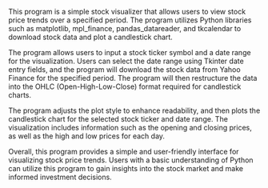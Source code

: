 This program is a simple stock visualizer that allows users to view stock price trends over a specified period. The program utilizes Python libraries such as matplotlib, mpl_finance, pandas_datareader, and tkcalendar to download stock data and plot a candlestick chart.

The program allows users to input a stock ticker symbol and a date range for the visualization. Users can select the date range using Tkinter date entry fields, and the program will download the stock data from Yahoo Finance for the specified period. The program will then restructure the data into the OHLC (Open-High-Low-Close) format required for candlestick charts.

The program adjusts the plot style to enhance readability, and then plots the candlestick chart for the selected stock ticker and date range. The visualization includes information such as the opening and closing prices, as well as the high and low prices for each day.

Overall, this program provides a simple and user-friendly interface for visualizing stock price trends. Users with a basic understanding of Python can utilize this program to gain insights into the stock market and make informed investment decisions.
